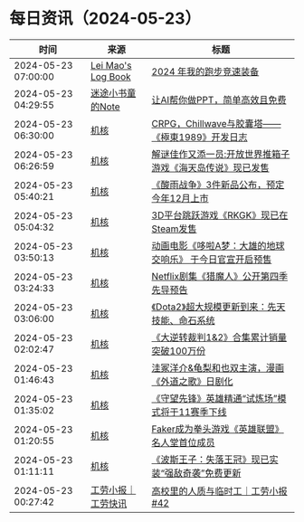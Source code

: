 ﻿# 每日资讯（2024-05-23）

|时间|来源|标题|
|---|---|---|
|2024-05-23 07:00:00|[Lei Mao's Log Book](https://leimao.github.io/atom.xml)|[2024 年我的跑步竞速装备](https://leimao.github.io/essay/2024%E5%B9%B4%E6%88%91%E7%9A%84%E8%B7%91%E6%AD%A5%E7%AB%9E%E9%80%9F%E8%A3%85%E5%A4%87/)|
|2024-05-23 04:29:55|[迷途小书童的Note](https://xugaoxiang.com/feed)|[让AI帮你做PPT，简单高效且免费](https://xugaoxiang.com/2024/05/23/gamma-ppt/)|
|2024-05-23 06:30:00|[机核](https://www.gcores.com/rss)|[CRPG，Chillwave与胶囊塔——《極東1989》开发日志](https://www.gcores.com/articles/182110)|
|2024-05-23 06:26:59|[机核](https://www.gcores.com/rss)|[解谜佳作又添一员:开放世界推箱子游戏《海天岛传说》现已发售](https://www.gcores.com/articles/182330)|
|2024-05-23 05:40:21|[机核](https://www.gcores.com/rss)|[《酸雨战争》3件新品公布，预定今年12月上市](https://www.gcores.com/articles/182324)|
|2024-05-23 05:04:32|[机核](https://www.gcores.com/rss)|[3D平台跳跃游戏《RKGK》现已在Steam发售](https://www.gcores.com/articles/182323)|
|2024-05-23 03:50:13|[机核](https://www.gcores.com/rss)|[动画电影《哆啦A梦：大雄的地球交响乐》 于今日官宣开启预售](https://www.gcores.com/articles/182318)|
|2024-05-23 03:24:33|[机核](https://www.gcores.com/rss)|[Netflix剧集《猎魔人》公开第四季先导预告](https://www.gcores.com/articles/182317)|
|2024-05-23 03:06:00|[机核](https://www.gcores.com/rss)|[《Dota2》超大规模更新到来：先天技能、命石系统](https://www.gcores.com/articles/182316)|
|2024-05-23 02:02:47|[机核](https://www.gcores.com/rss)|[《大逆转裁判1&2》合集累计销量突破100万份](https://www.gcores.com/articles/182310)|
|2024-05-23 01:46:43|[机核](https://www.gcores.com/rss)|[洼冢洋介&龟梨和也双主演，漫画《外道之歌》日剧化](https://www.gcores.com/articles/182306)|
|2024-05-23 01:35:02|[机核](https://www.gcores.com/rss)|[《守望先锋》英雄精通“试炼场”模式将于11赛季下线](https://www.gcores.com/articles/182305)|
|2024-05-23 01:20:55|[机核](https://www.gcores.com/rss)|[Faker成为拳头游戏《英雄联盟》名人堂首位成员](https://www.gcores.com/articles/182304)|
|2024-05-23 01:11:11|[机核](https://www.gcores.com/rss)|[《波斯王子：失落王冠》现已实装“强敌奇袭”免费更新](https://www.gcores.com/articles/182303)|
|2024-05-23 00:27:42|[工劳小报｜工劳快讯](https://newsletter.laborinfocn.com/rss)|[高校里的人质与临时工｜工劳小报 #42](https://feed.laborinfocn6.com/issue42/)|
